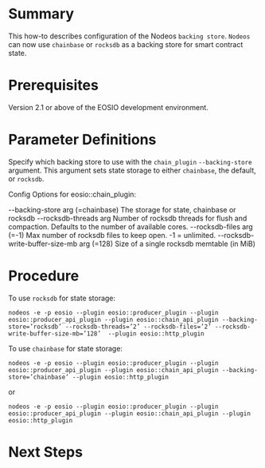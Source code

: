 # Summary
This how-to describes configuration of the Nodeos `backing store`. `Nodeos` can now use `chainbase` or `rocksdb` as a backing store for smart contract state.
   
# Prerequisites
Version 2.1 or above of the EOSIO development environment. 

# Parameter Definitions 
Specify which backing store to use with the `chain_plugin` `--backing-store` argument. This argument sets state storage to either `chainbase`, the default, or `rocksdb`.

Config Options for eosio::chain_plugin:

  --backing-store arg (=chainbase)      The storage for state, chainbase or 
                                        rocksdb
  --rocksdb-threads arg 	            Number of rocksdb threads for flush and
                                        compaction. Defaults to the number of available cores. 
  --rocksdb-files arg (=-1)             Max number of rocksdb files to keep 
                                        open. -1 = unlimited.
  --rocksdb-write-buffer-size-mb arg (=128)
                                        Size of a single rocksdb memtable (in MiB)
 
# Procedure
To use `rocksdb` for state storage:

```shell
nodeos -e -p eosio --plugin eosio::producer_plugin --plugin eosio::producer_api_plugin --plugin eosio::chain_api_plugin --backing-store=’rocksdb’ --rocksdb-threads=’2’ --rocksdb-files=’2’ --rocksdb-write-buffer-size-mb=’128’  --plugin eosio::http_plugin 
```

To use `chainbase` for state storage:

```shell
nodeos -e -p eosio --plugin eosio::producer_plugin --plugin eosio::producer_api_plugin --plugin eosio::chain_api_plugin --backing-store=’chainbase’ --plugin eosio::http_plugin 
```

or

```shell
nodeos -e -p eosio --plugin eosio::producer_plugin --plugin eosio::producer_api_plugin --plugin eosio::chain_api_plugin --plugin eosio::http_plugin 
```

# Next Steps
